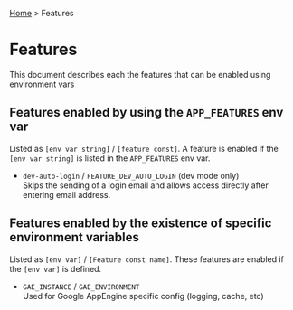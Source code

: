[Home](../README.md) > Features

# Features

This document describes each the features that can be enabled using environment vars

## Features enabled by using the `APP_FEATURES` env var
Listed as `[env var string]` / `[feature const]`. A feature is enabled if the `[env var string]` is listed in the `APP_FEATURES` env var. 

- `dev-auto-login` / `FEATURE_DEV_AUTO_LOGIN` (dev mode only)  
  Skips the sending of a login email and allows access directly after entering email address.

## Features enabled by the existence of specific environment variables
Listed as `[env var]` / `[Feature const name]`. These features are enabled if the `[env var]` is defined.

- `GAE_INSTANCE` / `GAE_ENVIRONMENT`  
   Used for Google AppEngine specific config (logging, cache, etc)
